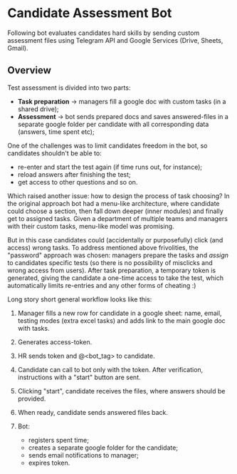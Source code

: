 # Candidate Assessment Bot

Following bot evaluates candidates hard skills by sending custom assessment files using Telegram API and Google Services (Drive, Sheets, Gmail).
<!-- ТУТ НУЖНА KILLER ГИФКА, КАК ЭТО РАБОТАЕТ-->

## Overview

Test assessment is divided into two parts:

* **Task preparation** → managers fill a google doc with custom tasks (in a shared drive);
* **Assessment** → bot sends prepared docs and saves answered-files in a separate google folder per candidate with all corresponding data (answers, time spent etc);

One of the challenges was to limit candidates freedom in the bot, so candidates shouldn't be able to:

* re-enter and start the test again (if time runs out, for instance);
* reload answers after finishing the test;
* get access to other questions and so on.

Which raised another issue: how to design the process of task choosing? In the original approach bot had a menu-like architecture, where candidate could choose a section, then fall down deeper (inner modules) and finally get to assigned tasks. Given a department of multiple teams and managers with their custom tasks, menu-like model was promising.

But in this case candidates could (accidentally or purposefully) click (and access) wrong tasks. To address mentioned above frivolities, the "password" approach was chosen: managers prepare the tasks and _assign_ to candidates specific tests (so there is no possibility of misclicks and wrong access from users). After task preparation, a temporary token is generated, giving the candidate a one-time access to take the test, which automatically limits re-entries and any other forms of cheating :)

Long story short general workflow looks like this:

1. Manager fills a new row for candidate in a google sheet: name, email, testing modes (extra excel tasks) and adds link to the main google doc with tasks.
2. Generates access-token. <!-- TODO добавить гифку -->
3. HR sends token and @\<bot_tag\> to candidate.
4. Candidate can call to bot only with the token. After verification, instructions with a "start" button are sent.
5. Clicking "start", candidate receives the files, where answers should be provided.
6. When ready, candidate sends answered files back.
7. Bot:

    * registers spent time;
    * creates a separate google folder for the candidate;
    * sends email notifications to manager;
    * expires token.

<!-- ## Install -->
<!-- excel и прочее в setup + про пароль в  пассворд и весь credentials-->